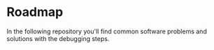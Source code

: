 # Roadmap
In the following repository you'll find common software problems and solutions with the debugging steps.
